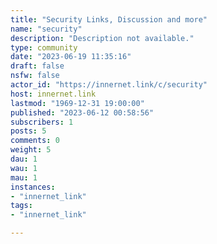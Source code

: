 ```yaml
---
title: "Security Links, Discussion and more" 
name: "security"
description: "Description not available."
type: community
date: "2023-06-19 11:35:16"
draft: false
nsfw: false
actor_id: "https://innernet.link/c/security"
host: innernet.link
lastmod: "1969-12-31 19:00:00"
published: "2023-06-12 00:58:56"
subscribers: 1
posts: 5
comments: 0
weight: 5
dau: 1
wau: 1
mau: 1
instances:
- "innernet_link"
tags: 
- "innernet_link"

---
```

